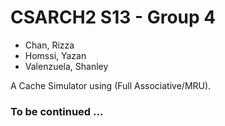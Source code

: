 # CSARCH2 S13 - Group 4
- Chan, Rizza
- Homssi, Yazan
- Valenzuela, Shanley

A Cache Simulator using (Full Associative/MRU).

### To be continued ...